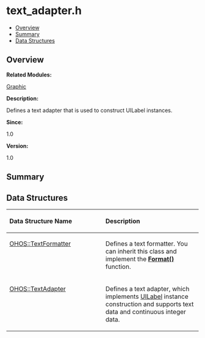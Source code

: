 # text\_adapter.h<a name="ZH-CN_TOPIC_0000001054718107"></a>

-   [Overview](#section2078427123165629)
-   [Summary](#section2016536719165629)
-   [Data Structures](#nested-classes)

## **Overview**<a name="section2078427123165629"></a>

**Related Modules:**

[Graphic](Graphic.md)

**Description:**

Defines a text adapter that is used to construct UILabel instances. 

**Since:**

1.0

**Version:**

1.0

## **Summary**<a name="section2016536719165629"></a>

## Data Structures<a name="nested-classes"></a>

<a name="table1381411477165629"></a>
<table><thead align="left"><tr id="row1861533512165629"><th class="cellrowborder" valign="top" width="50%" id="mcps1.1.3.1.1"><p id="p621389855165629"><a name="p621389855165629"></a><a name="p621389855165629"></a>Data Structure Name</p>
</th>
<th class="cellrowborder" valign="top" width="50%" id="mcps1.1.3.1.2"><p id="p1350089328165629"><a name="p1350089328165629"></a><a name="p1350089328165629"></a>Description</p>
</th>
</tr>
</thead>
<tbody><tr id="row1559888063165629"><td class="cellrowborder" valign="top" width="50%" headers="mcps1.1.3.1.1 "><p id="p1008810571165629"><a name="p1008810571165629"></a><a name="p1008810571165629"></a><a href="OHOS-TextFormatter.md">OHOS::TextFormatter</a></p>
</td>
<td class="cellrowborder" valign="top" width="50%" headers="mcps1.1.3.1.2 "><p id="p860671102165629"><a name="p860671102165629"></a><a name="p860671102165629"></a>Defines a text formatter. You can inherit this class and implement the <strong id="b670457475165629"><a name="b670457475165629"></a><a name="b670457475165629"></a><a href="Graphic.md#ga183cac282667493fa2a008f9a7f4f9d2">Format()</a></strong> function. </p>
</td>
</tr>
<tr id="row1197352257165629"><td class="cellrowborder" valign="top" width="50%" headers="mcps1.1.3.1.1 "><p id="p1120432389165629"><a name="p1120432389165629"></a><a name="p1120432389165629"></a><a href="OHOS-TextAdapter.md">OHOS::TextAdapter</a></p>
</td>
<td class="cellrowborder" valign="top" width="50%" headers="mcps1.1.3.1.2 "><p id="p1722461734165629"><a name="p1722461734165629"></a><a name="p1722461734165629"></a>Defines a text adapter, which implements <a href="OHOS-UILabel.md">UILabel</a> instance construction and supports text data and continuous integer data. </p>
</td>
</tr>
</tbody>
</table>


